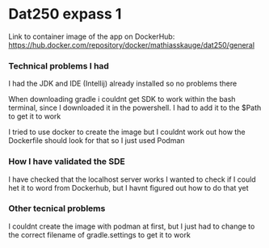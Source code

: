# Dat250 expass 1

Link to container image of the app on DockerHub:
https://hub.docker.com/repository/docker/mathiasskauge/dat250/general

### Technical problems I had

I had the JDK and IDE (Intellij) already installed so no problems there

When downloading gradle i couldnt get SDK to work within the bash terminal, since I downloaded it in the powershell. I had to add it to the $Path to get it to work

I tried to use docker to create the image but I couldnt work out how the Dockerfile should look for that so I just used Podman

### How I have validated the SDE

I have checked that the localhost server works
I wanted to check if I could het it to word from Dockerhub, but I havnt figured out how to do that yet

### Other tecnical problems
I couldnt create the image with podman at first, but I just had to change to the correct filename of gradle.settings to get it to work




